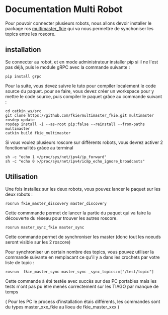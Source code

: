 # Documentation Multi Robot

Pour pouvoir connecter plusieurs robots, nous allons devoir installer le package ros [multimaster_fkie](http://wiki.ros.org/multimaster_fkie/Tutorials/Setup%20a%20ROS%20master%20synchronization) qui va nous permettre de synchoniser les topics entre les roscore. 

## installation

Se connecter au robot, et en mode administrateur installer pip si il ne l'est pas déjà, puis le module gRPC avec la commande suivante : 

`pip install grpc`

Pour la suite, vous devez suivre le tuto pour compiler localement le code source du paquet. pour se faire, vous devez créer un workspace pour y mettre le code source, puis compiler le paquet grâce au commande suivant : 

`cd catkin_ws/src`  
`git clone https://github.com/fkie/multimaster_fkie.git multimaster `  
`rosdep update`  
`rosdep install -i --as-root pip:false --reinstall --from-paths multimaster`  
`catkin build fkie_multimaster`  

Si vous voulez plusieurs roscore sur différents robots, vous devrez activer 2 fonctionnalités grâce au terminal

`sh -c "echo 1 >/proc/sys/net/ipv4/ip_forward"`  
`sh -c "echo 0 >/proc/sys/net/ipv4/icmp_echo_ignore_broadcasts"`

## Utilisation 

Une fois installez sur les deux robots, vous pouvez lancer le paquet sur les deux robots :

`rosrun fkie_master_discovery master_discovery`

Cette commmande permet de lancer la partie du paquet qui va faire la découverte du réseau pour trouver les autres roscore.  

`rosrun master_sync_fkie master_sync`

Cette commande permet de synchroniser les master (donc tout les noeuds seront visible sur les 2 roscore) 

Pour synchroniser un certain nombre des topics, vous pouvez utiliser la commande suivante en remplacant ce qu'il y a dans les crochets par votre liste de topic :

`rosrun  fkie_master_sync master_sync _sync_topics:=["/test/topic"]`

Cette commande à été testée avec succès sur des PC portables mais les tests n'ont pas pu être menés correctement sur les TIAGO par manque de temps

( Pour les PC le process d'installation étais différents, les commandes sont du types master_xxx_fkie au lioeu de fkie_master_xxx )

